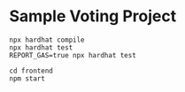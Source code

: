 # Sample Voting Project



```shell
npx hardhat compile
npx hardhat test
REPORT_GAS=true npx hardhat test

```

```shell
cd frontend
npm start
```
